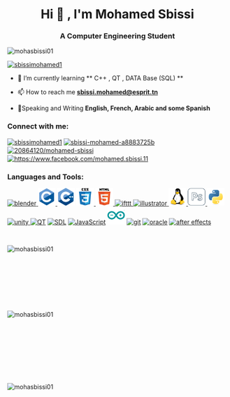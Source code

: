 <h1 align="center">Hi 👋 , I'm Mohamed Sbissi</h1>
<h3 align="center">A Computer Engineering Student</h3>

<p align="left"> <img src="https://komarev.com/ghpvc/?username=mohasbissi01&label=Profile%20views&color=0e75b6&style=flat" alt="mohasbissi01" /> </p>
<p align="left"> <a href="https://twitter.com/sbissimohamed1" target="blank"><img src="https://img.shields.io/twitter/follow/sbissimohamed1?logo=twitter&style=for-the-badge" alt="sbissimohamed1" /></a> </p>

- 🌱 I’m currently learning ** C++ , QT , DATA Base (SQL)    **

- 📫 How to reach me **sbissi.mohamed@esprit.tn**

- 📝Speaking and Writing **English, French, Arabic and some Spanish**

<h3 align="left">Connect with me:</h3>
<p align="left">
<a href="https://twitter.com/sbissimohamed1" target="blank"><img align="center" src="https://raw.githubusercontent.com/rahuldkjain/github-profile-readme-generator/master/src/images/icons/Social/twitter.svg" alt="sbissimohamed1" height="30" width="40" /></a>
<a href="https://www.linkedin.com/in/med-sb-a8883725b/" target="blank"><img align="center" src="https://raw.githubusercontent.com/rahuldkjain/github-profile-readme-generator/master/src/images/icons/Social/linked-in-alt.svg" alt="sbissi-mohamed-a8883725b" height="30" width="40" /></a>
<a href="https://stackoverflow.com/users/20864120/mohamed-sbissi" target="blank"><img align="center" src="https://raw.githubusercontent.com/rahuldkjain/github-profile-readme-generator/master/src/images/icons/Social/stack-overflow.svg" alt="20864120/mohamed-sbissi" height="30" width="40" /></a>
<a href="https://fb.com/https://www.facebook.com/mohamed.sbissi.11" target="blank"><img align="center" src="https://raw.githubusercontent.com/rahuldkjain/github-profile-readme-generator/master/src/images/icons/Social/facebook.svg" alt="https://www.facebook.com/mohamed.sbissi.11" height="30" width="40" /></a>
 



</p>
<h3 align="left">Languages and Tools:</h3>
 <p align="left"> 
   <a href="https://www.blender.org/" target="_blank" rel="noreferrer"> <img src="https://download.blender.org/branding/community/blender_community_badge_white.svg" alt="blender" width="40" height="40"/> </a>
   <a href="https://www.cprogramming.com/" target="_blank" rel="noreferrer"> <img src="https://raw.githubusercontent.com/devicons/devicon/master/icons/c/c-original.svg" alt="c" width="40" height="40"/> </a>
   <a href="https://www.w3schools.com/cpp/" target="_blank" rel="noreferrer"> <img src="https://raw.githubusercontent.com/devicons/devicon/master/icons/cplusplus/cplusplus-original.svg" alt="cplusplus" width="40" height="40"/></a> 
   <a href="https://www.w3schools.com/css/" target="_blank" rel="noreferrer"> <img src="https://raw.githubusercontent.com/devicons/devicon/master/icons/css3/css3-original-wordmark.svg" alt="css3" width="40" height="40"/> </a> 
   <a href="https://www.w3.org/html/" target="_blank" rel="noreferrer"> <img src="https://raw.githubusercontent.com/devicons/devicon/master/icons/html5/html5-original-wordmark.svg" alt="html5" width="40" height="40"/> </a> 
   <a href="https://ifttt.com/" target="_blank" rel="noreferrer"> <img src="https://www.vectorlogo.zone/logos/ifttt/ifttt-ar21.svg" alt="ifttt" width="40" height="40"/> </a> <a href="https://www.adobe.com/in/products/illustrator.html" target="_blank" rel="noreferrer"> <img src="https://www.vectorlogo.zone/logos/adobe_illustrator/adobe_illustrator-icon.svg" alt="illustrator" width="40" height="40"/> </a> 
   <a href="https://www.linux.org/" target="_blank" rel="noreferrer"> <img src="https://raw.githubusercontent.com/devicons/devicon/master/icons/linux/linux-original.svg" alt="linux" width="40" height="40"/> </a> <a href="https://www.photoshop.com/en" target="_blank" rel="noreferrer"> <img src="https://raw.githubusercontent.com/devicons/devicon/master/icons/photoshop/photoshop-line.svg" alt="photoshop" width="40" height="40"/> </a> 
   <a href="https://www.python.org" target="_blank" rel="noreferrer"> <img src="https://raw.githubusercontent.com/devicons/devicon/master/icons/python/python-original.svg" alt="python" width="40" height="40"/></a>
   <a href="https://unity.com/" target="_blank" rel="noreferrer"> <img src="https://www.vectorlogo.zone/logos/unity3d/unity3d-icon.svg" alt="unity" width="40" height="40"/> </a>
  <a href="https://www.qt.io/" target="_blank" rel="noreferrer"><img src="https://amiga.gr/sites/default/files/field/image/qt_bibliothek_logo.svg_.png" alt="QT" width="40" height="40"/></a>
   <a href="https://www.libsdl.org/" target="_blank" rel="noreferrer"><img src="https://wiki.libsdl.org/static_files/logo.png" alt="SDL" width="40" height="40"/></a>
  <a href="https://developer.mozilla.org/en-US/docs/Web/JavaScript" target="_blank" rel="noreferrer"><img src="https://freesvg.org/img/js_logo.png" alt="JavaScript" width="40" height="40"/></a>
  <a href="https://www.arduino.cc/" target="_blank" rel="noreferrer">
    <img src="https://raw.githubusercontent.com/devicons/devicon/master/icons/arduino/arduino-original.svg" alt="arduino" width="40" height="40"/></a>
  <a href="https://git-scm.com/" target="_blank" rel="noreferrer">
    <img src="https://www.vectorlogo.zone/logos/git-scm/git-scm-icon.svg" alt="git" width="40" height="40"/></a>
  <a href="https://www.oracle.com/" target="_blank" rel="noreferrer">
    <img src="https://www.vectorlogo.zone/logos/oracle/oracle-icon.svg" alt="oracle" width="40" height="40"/></a>
  <a href="https://www.adobe.com/products/aftereffects.html" target="_blank" rel="noreferrer"><img src="https://upload.wikimedia.org/wikipedia/commons/thumb/c/cb/Adobe_After_Effects_CC_icon.svg/512px-Adobe_After_Effects_CC_icon.svg.png" alt="after effects" width="40" height="40"/> </a>
 </p>
<br> 

<p><img align="left" src="https://github-readme-stats.vercel.app/api/top-langs?username=mohasbissi01&show_icons=true&locale=en&layout=compact" alt="mohasbissi01" /></p>
<br><br><br><br><br><br> <br> <br> 
<p>&nbsp;<img align="left" src="https://github-readme-stats.vercel.app/api?username=mohasbissi01&show_icons=true&locale=en" alt="mohasbissi01" /></p>
<br><br><br><br><br><br><br>
<p><img align="center" src="https://github-readme-streak-stats.herokuapp.com/?user=mohasbissi01&" alt="mohasbissi01" /></p>
